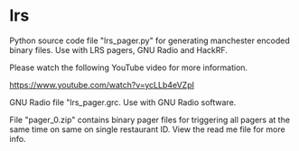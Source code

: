 # lrs
Python source code file "lrs_pager.py" for generating manchester encoded binary files. Use with LRS pagers, GNU Radio and HackRF.

Please watch the following YouTube video for more information.

https://www.youtube.com/watch?v=ycLLb4eVZpI

GNU Radio file "lrs_pager.grc. Use with GNU Radio software.

File "pager_0.zip" contains binary pager files for triggering all pagers at the same time on same on single restaurant ID. View the read me file for more info.
